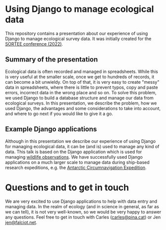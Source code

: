 # Using Django to manage ecological data

This repository contains a presentation about our experience of using Django to manage ecological survey data. It was initially created for the [SORTEE conference (2022)](https://www.sortee.org/upcoming/). 

## Summary of the presentation

Ecological data is often recorded and managed in spreadsheets. While this is very useful at the smaller scale, once we get to hundreds of records, it can become a bit unwieldy. On top of that, it is very easy to create "messy" data in spreadsheets, where there is little to prevent typos, copy and paste errors, incorrect data in the wrong place and so on. To solve this problem, we used Django to build a database structure and manage our data from ecological surveys. In this presentation, we describe the problem, how we used Django, the advantages and some considerations to take into account, and where to go next if you would like to give it a go.

## Example Django applications

Although in this presentation we describe our experience of using Django for managing ecological data, it can be (and is) used to manage any kind of data. This talk is based on the Django application which is used for managing [wildlife observations](https://github.com/jen-thomas/wildlife-observations). We have successfully used Django applications on a much larger scale to manage data during ship-based research expeditions, e.g. the [Antarctic Circumnavigation Expedition](https://github.com/Swiss-Polar-Institute/science-cruise-data-management).

# Questions and to get in touch

We are very excited to use Django applications to help with data entry and managing data. In the realm of ecology (and in science in general, as far as we can tell), it is not very well-known, so we would be very happy to answer any questions. Feel free to get in touch with Carles ([carles@pina.cat](carles@pina.cat)) or Jen [jen@falciot.net](jen@falciot.net).
